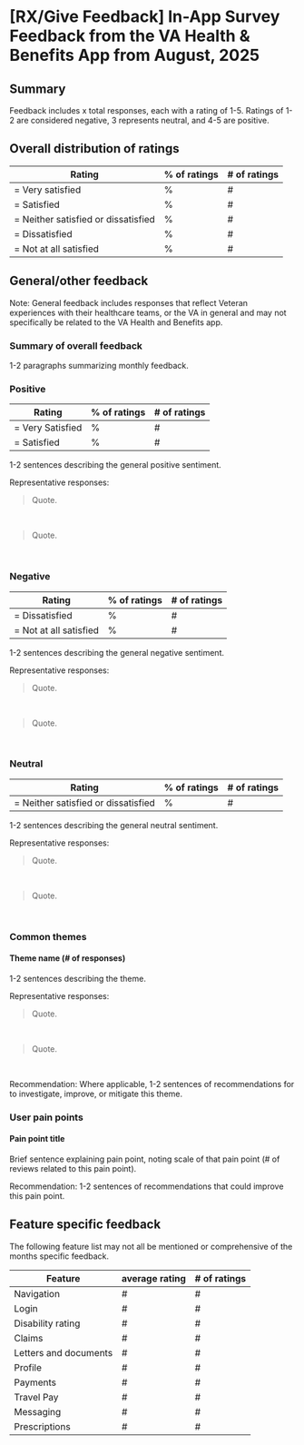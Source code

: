 # [RX/Give Feedback] In-App Survey Feedback from the VA Health & Benefits App from August, 2025 
## Summary
Feedback includes x total responses, each with a rating of 1-5. Ratings of 1-2 are considered negative, 3 represents neutral, and 4-5 are positive.

## Overall distribution of ratings

| Rating | % of ratings | # of ratings |
|--|--|--|
| = Very satisfied | % | # |
| = Satisfied | % | # |
| = Neither satisfied or dissatisfied | % | # |
| = Dissatisfied | % | # |
| = Not at all satisfied | % | # |


## General/other feedback
Note: General feedback includes responses that reflect Veteran experiences with their healthcare teams, or the VA in general and may not specifically be related to the VA Health and Benefits app. 

### Summary of overall feedback
1-2 paragraphs summarizing monthly feedback.

### Positive

| Rating | % of ratings | # of ratings |
|--|--|--|
| = Very Satisfied | % | # |
| = Satisfied | % | # |
1-2 sentences describing the general positive sentiment.

Representative responses:

> Quote.

<br>

> Quote.

<br>

### Negative
| Rating | % of ratings | # of ratings |
|--|--|--|
| = Dissatisfied | % | # |
| = Not at all satisfied | % | # |
1-2 sentences describing the general negative sentiment.

Representative responses:

> Quote.

<br>

> Quote.

<br>

### Neutral
| Rating | % of ratings | # of ratings |
|--|--|--|
| = Neither satisfied or dissatisfied | % | # |
1-2 sentences describing the general neutral sentiment.

Representative responses:

> Quote.

<br>

> Quote.

<br>

### Common themes

#### Theme name (# of responses)

1-2 sentences describing the theme.

Representative responses:

> Quote.

<br>

> Quote.

<br>

Recommendation: Where applicable, 1-2 sentences of recommendations for to investigate, improve, or mitigate this theme.

### User pain points

#### Pain point title
Brief sentence explaining pain point, noting scale of that pain point (# of reviews related to this pain point).

Recommendation: 1-2 sentences of recommendations that could improve this pain point.

## Feature specific feedback
The following feature list may not all be mentioned or comprehensive of the months specific feedback.

| Feature | average rating | # of ratings |
|--|--|--|
| Navigation | # | # |
| Login | # | # |
| Disability rating | # | # |
| Claims | # | # |
| Letters and documents | # | # |
| Profile | # | # |
| Payments | # | # |
| Travel Pay | # | # |
| Messaging | # | # |
| Prescriptions | # | # |




